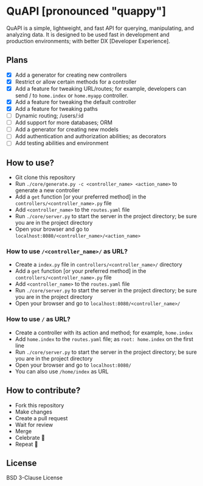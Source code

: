 # QuAPI [pronounced "quappy"]

QuAPI is a simple, lightweight, and fast API for querying,
manipulating, and analyzing data. It is designed to be used
fast in development and production environments; with better
DX [Developer Experience].

## Plans

- [x] Add a generator for creating new controllers
- [x] Restrict or allow certain methods for a controller
- [x] Add a feature for tweaking URL/routes; for example, developers can
  send / to `home.index` or `home.myapp` controller.
- [x] Add a feature for tweaking the default controller
- [x] Add a feature for tweaking paths
- [ ] Dynamic routing; /users/:id
- [ ] Add support for more databases; ORM
- [ ] Add a generator for creating new models
- [ ] Add authentication and authorization abilities; as decorators
- [ ] Add testing abilities and environment

## How to use?

- Git clone this repository
- Run `./core/generate.py -c <controller_name> <action_name>` to generate a new controller
- Add a `get` function [or your preferred method] in the `controllers/<controller_name>.py` file
- Add `<controller_name>` to the `routes.yaml` file
- Run `./core/server.py` to start the server in the project directory; be sure you are
  in the project directory
- Open your browser and go to `localhost:8080/<controller_name>/<action_name>`

### How to use `/<controller_name>/` as URL?

- Create a `index.py` file in `controllers/<controller_name>/` directory
- Add a `get` function [or your preferred method] in the `controllers/<controller_name>.py` file
- Add `<controller_name>` to the `routes.yaml` file
- Run `./core/server.py` to start the server in the project directory; be sure you are
  in the project directory
- Open your browser and go to `localhost:8080/<controller_name>/`

### How to use `/` as URL?

- Create a controller with its action and method; for example, `home.index`
- Add `home.index` to the `routes.yaml` file; as `root: home.index` on the first line
- Run `./core/server.py` to start the server in the project directory; be sure you are
  in the project directory
- Open your browser and go to `localhost:8080/`
- You can also use `/home/index` as URL

## How to contribute?

- Fork this repository
- Make changes
- Create a pull request
- Wait for review
- Merge
- Celebrate :tada:
- Repeat :repeat:

## License

BSD 3-Clause License